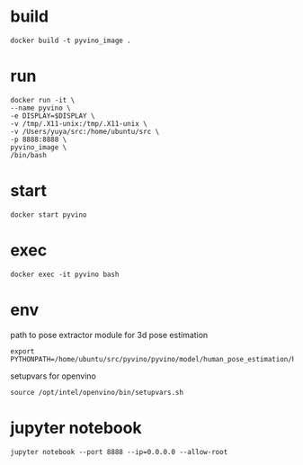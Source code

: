 # build

```
docker build -t pyvino_image .
```

# run

```
docker run -it \
--name pyvino \
-e DISPLAY=$DISPLAY \
-v /tmp/.X11-unix:/tmp/.X11-unix \
-v /Users/yuya/src:/home/ubuntu/src \
-p 8888:8888 \
pyvino_image \
/bin/bash
```

# start
```
docker start pyvino
```

# exec
```
docker exec -it pyvino bash
```

# env
path to pose extractor module for 3d pose estimation
```
export PYTHONPATH=/home/ubuntu/src/pyvino/pyvino/model/human_pose_estimation/human_3d_pose_estimator/pose_extractor/build/
```

setupvars for openvino
```
source /opt/intel/openvino/bin/setupvars.sh 
```

# jupyter notebook
```
jupyter notebook --port 8888 --ip=0.0.0.0 --allow-root
```